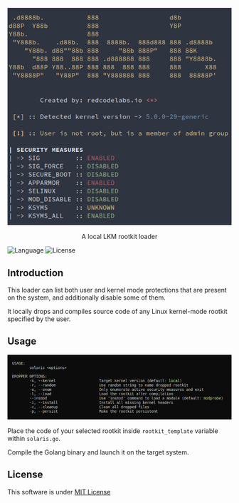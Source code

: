 
<p align="center">
  <a>
    <img src="solaris.png" width="700">
  </a>
</p>

<p align="center">
  A local LKM rootkit loader
</p>


![Language](https://img.shields.io/badge/Language-Go-blue.svg?longCache=true&style=flat-square)   ![License](https://img.shields.io/badge/License-MIT-purple.svg?longCache=true&style=flat-square)  


## Introduction
This loader can list both user and kernel mode protections that are present on the system, and additionally disable some of them.

It locally drops and compiles source code of any Linux kernel-mode rootkit specified by the user.

## Usage

<p align="center">
  <a>
    <img src="usage.png" width="790">
  </a>
</p>

Place the code of your selected rootkit inside `rootkit_template` variable within `solaris.go`. 

Compile the Golang binary and launch it on the target system.

## License

This software is under [MIT License](https://en.wikipedia.org/wiki/MIT_License)
